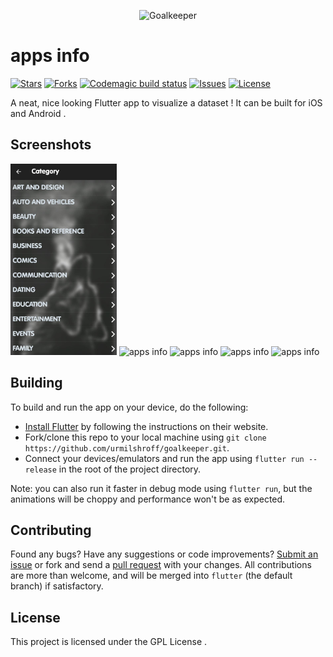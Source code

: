 <p align="center"><img height="180px" width="180px" src="./branding/art/icon.png" alt="Goalkeeper"/></p>

# apps info

[![Stars](https://img.shields.io/github/stars/urmilshroff/goalkeeper.svg)](https://github.com/urmilshroff/goalkeeper/stargazers)
[![Forks](https://img.shields.io/github/forks/urmilshroff/goalkeeper.svg)](https://github.com/urmilshroff/goalkeeper/network/members)
[![Codemagic build status](https://api.codemagic.io/apps/5def9463df9d103dc7907c20/5def9463df9d103dc7907c1f/status_badge.svg)](https://codemagic.io/apps/5def9463df9d103dc7907c20/5def9463df9d103dc7907c1f/latest_build)
[![Issues](https://img.shields.io/github/issues/urmilshroff/goalkeeper.svg)](https://github.com/urmilshroff/goalkeeper/issues)
[![License](https://img.shields.io/github/license/urmilshroff/goalkeeper.svg)](https://opensource.org/licenses/MIT)

A neat, nice looking Flutter app to visualize a dataset ! It can be built for iOS and Android .



## Screenshots

<p><img height="306px" width="170px" src="./assets/screen_shots/categories.png" alt="apps info"/> <img height="306px" width="170px" src="./branding/screener/pixel-xl/2.png" alt="apps info"/> <img height="306px" width="170px" src="./branding/screener/pixel-xl/3.png" alt="apps info"/> <img height="306px" width="170px" src="./branding/screener/pixel-xl/4.png" alt="apps info"/> <img height="306px" width="170px" src="./branding/screener/pixel-xl/5.png" alt="apps info"/></p>

## Building

To build and run the app on your device, do the following:

-   [Install Flutter](https://flutter.dev/docs/get-started/install/) by following the instructions on their website.
-   Fork/clone this repo to your local machine using `git clone https://github.com/urmilshroff/goalkeeper.git`.
-   Connect your devices/emulators and run the app using `flutter run --release` in the root of the project directory.

Note: you can also run it faster in debug mode using `flutter run`, but the animations will be choppy and performance won't be as expected.

## Contributing

Found any bugs? Have any suggestions or code improvements? [Submit an issue](https://github.com/urmilshroff/goalkeeper/issues) or fork and send a [pull request](https://github.com/urmilshroff/goalkeeper/pulls) with your changes. All contributions are more than welcome, and will be merged into `flutter` (the default branch) if satisfactory.


## License

This project is licensed under the GPL License .